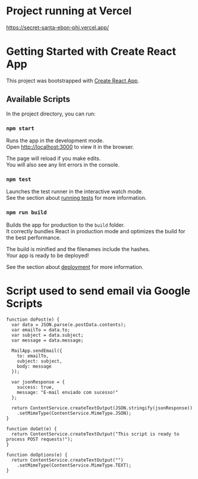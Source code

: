 # Project running at Vercel 
https://secret-santa-ebon-phi.vercel.app/

# Getting Started with Create React App

This project was bootstrapped with [Create React App](https://github.com/facebook/create-react-app).

## Available Scripts

In the project directory, you can run:

### `npm start`

Runs the app in the development mode.\
Open [http://localhost:3000](http://localhost:3000) to view it in the browser.

The page will reload if you make edits.\
You will also see any lint errors in the console.

### `npm test`

Launches the test runner in the interactive watch mode.\
See the section about [running tests](https://facebook.github.io/create-react-app/docs/running-tests) for more information.

### `npm run build`

Builds the app for production to the `build` folder.\
It correctly bundles React in production mode and optimizes the build for the best performance.

The build is minified and the filenames include the hashes.\
Your app is ready to be deployed!

See the section about [deployment](https://facebook.github.io/create-react-app/docs/deployment) for more information.

# Script used to send email via Google Scripts
```
function doPost(e) {
  var data = JSON.parse(e.postData.contents);
  var emailTo = data.to;
  var subject = data.subject;
  var message = data.message;

  MailApp.sendEmail({
    to: emailTo,
    subject: subject,
    body: message
  });

  var jsonResponse = {
    success: true,
    message: "E-mail enviado com sucesso!"
  };

  return ContentService.createTextOutput(JSON.stringify(jsonResponse))
    .setMimeType(ContentService.MimeType.JSON);
}

function doGet(e) {
  return ContentService.createTextOutput("This script is ready to process POST requests!");
}

function doOptions(e) {
  return ContentService.createTextOutput("")
    .setMimeType(ContentService.MimeType.TEXT);
}
```
